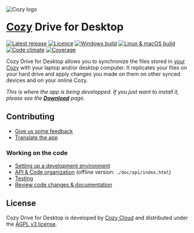 <a href="https://cozy.io">
  <img style="float: left; margin-right: 1em"
       src="https://cdn.rawgit.com/cozy/cozy-guidelines/master/templates/cozy_logo_small.svg"
       alt="Cozy logo">
</a>

# [Cozy][cozy] Drive for Desktop

[![Latest release](https://img.shields.io/github/release/cozy-labs/cozy-desktop/all.svg)](https://github.com/cozy-labs/cozy-desktop/releases)
[![Licence](https://img.shields.io/github/license/cozy/cozy-drive.svg)](https://github.com/cozy/cozy-drive/blob/master/LICENSE)
[![Windows build](https://img.shields.io/appveyor/ci/cozy/cozy-desktop/master.svg?label=windows)](https://ci.appveyor.com/project/cozy/cozy-desktop/branch/master)
[![Linux & macOS build](https://img.shields.io/travis/cozy-labs/cozy-desktop/master.svg?label=mac/linux)](https://travis-ci.org/cozy-labs/cozy-desktop/branches)
[![Code climate](https://img.shields.io/codeclimate/maintainability/cozy-labs/cozy-desktop.svg)](https://codeclimate.com/github/cozy-labs/cozy-desktop)
[![Coverage](https://img.shields.io/codecov/c/github/cozy-labs/cozy-desktop/master.svg?label=coverage)](https://codecov.io/gh/cozy-labs/cozy-desktop/list/master)

Cozy Drive for Desktop allows you to synchronize the files stored in
[your Cozy](https://cozy.io) with your laptop and/or desktop computer. It
replicates your files on your hard drive and apply changes you made on them on
other synced devices and on your online Cozy.

_This is where the app is being developped. If you just want to install it,
please see the **[Download][download]** page._

## Contributing

- [Give us some feedback](./doc/feedback.md)
- [Translate the app][transifex]

### Working on the code

- [Setting up a development environment](./doc/developer/setup.md)
- [API & Code organization][api] (offline version: `./doc/api/index.html`)
- [Testing](./doc/developer/test.md)
- [Review code changes & documentation][pulls]


## License

Cozy Drive for Desktop is developed by [Cozy Cloud][cozy] and distributed
under the [AGPL v3 license][agpl-3.0].

[cozy]: https://cozy.io
[download]: https://cozy.io/en/download/
[issues]: https://github.com/cozy-labs/cozy-desktop/issues
[transifex]: https://www.transifex.com/cozy/cozy-desktop/
[pulls]: https://github.com/cozy-labs/cozy-desktop/pulls
[api]: https://cozy-labs.github.io/cozy-desktop/doc/api/
[agpl-3.0]: https://www.gnu.org/licenses/agpl-3.0.en.html